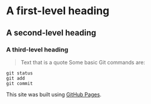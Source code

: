 # A first-level heading
## A second-level heading
### A third-level heading
> Text that is a quote
> Some basic Git commands are:
```
git status
git add
git commit
```
This site was built using [GitHub Pages](https://pages.github.com/).

